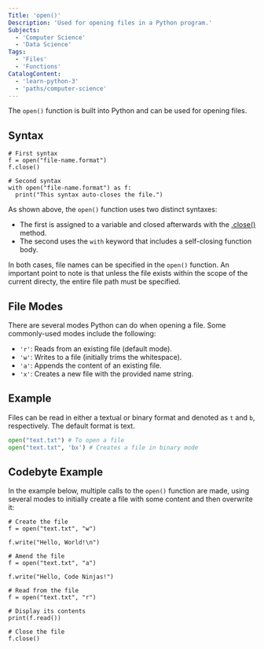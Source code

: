 ```yaml
---
Title: 'open()'
Description: 'Used for opening files in a Python program.'
Subjects:
  - 'Computer Science'
  - 'Data Science'
Tags:
  - 'Files'
  - 'Functions'
CatalogContent:
  - 'learn-python-3'
  - 'paths/computer-science'
---
```


The `open()` function is built into Python and can be used for opening files.

## Syntax

```pseudo
# First syntax
f = open("file-name.format")
f.close()

# Second syntax
with open("file-name.format") as f:
  print("This syntax auto-closes the file.")
```

As shown above, the `open()` function uses two distinct syntaxes:

- The first is assigned to a variable and closed afterwards with the [.close()](https://www.codecademy.com/resources/docs/python/file-methods/close) method.
- The second uses the `with` keyword that includes a self-closing function body.

In both cases, file names can be specified in the `open()` function. An important point to note is that unless the file exists within the scope of the current directy, the entire file path must be specified.

## File Modes

There are several modes Python can do when opening a file. Some commonly-used modes include the following:

- `'r'`: Reads from an existing file (default mode).
- `'w'`: Writes to a file (initially trims the whitespace).
- `'a'`: Appends the content of an existing file.
- `'x'`: Creates a new file with the provided name string.

## Example

Files can be read in either a textual or binary format and denoted as `t` and `b`, respectively. The default format is text.

```py
open("text.txt") # To open a file
open("text.txt", 'bx') # Creates a file in binary mode
```

## Codebyte Example

In the example below, multiple calls to the `open()` function are made, using several modes to initially create a file with some content and then overwrite it:

```codebyte/python
# Create the file
f = open("text.txt", "w")

f.write("Hello, World!\n")

# Amend the file
f = open("text.txt", "a")

f.write("Hello, Code Ninjas!")

# Read from the file
f = open("text.txt", "r")

# Display its contents
print(f.read())

# Close the file
f.close()
```
